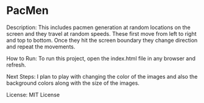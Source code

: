 # PacMen
Description: This includes pacmen generation at random locations on the screen and they travel at random speeds. These first move from left to right and top to bottom. Once they hit the screen boundary they change direction and repeat the movements. 

How to Run: To run this project, open the index.html file in any browser and refresh.

Next Steps: I plan to play with changing the color of the images and also the background colors along with the size of the images.

License: MIT License

